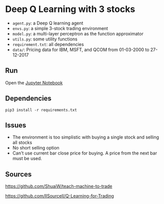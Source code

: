 # Deep Q Learning with 3 stocks

- `agent.py`: a Deep Q learning agent
- `envs.py`: a simple 3-stock trading environment
- `model.py`: a multi-layer perceptron as the function approximator
- `utils.py`: some utility functions
- `requirement.txt`: all dependencies
- `data/`: Pricing data for IBM, MSFT, and QCOM from 01-03-2000 to 27-12-2017

## Run

Open the [Jupyter Notebook](deep-q-learning-agent.ipynb)

## Dependencies

`pip3 install -r requirements.txt`

## Issues

- The environment is too simplistic with buying a single stock and selling all stocks
- No short selling option
- Can't use current bar close price for buying. A price from the next bar must be used.

## Sources

https://github.com/ShuaiW/teach-machine-to-trade

https://github.com/llSourcell/Q-Learning-for-Trading
